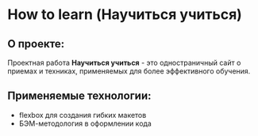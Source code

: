 # How to learn (Научиться учиться)

## О проекте: 

Проектная работа **Научиться учиться** - это одностраничный сайт о приемах и техниках, применяемых для более эффективного обучения. 
## Применяемые технологии: 
- flexbox для создания гибких макетов
- БЭМ-методология в оформлении кода

